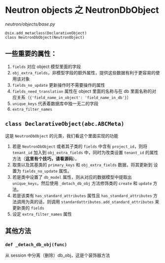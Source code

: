 # Neutron objects 之 NeutronDbObject

*neutron/objects/base.py*

```
@six.add_metaclass(DeclarativeObject)
class NeutronDbObject(NeutronObject)
```

## 一些重要的属性：

1. `fields` 对应 object 模型里面的字段
2. `obj_extra_fields`，非模型字段的额外属性，提供这些数据有利于更容易的使用该对象
3. `fields_no_update` 更新操作时不需要操作的属性
4. `fields_need_translation` 属性在 object 里面的名称与在 db 里面名称的对应关系（`{'field_name_in_object': 'field_name_in_db'}`）
5. `unique_keys` 代表着数据库中独一无二的字段
6. `extra_filter_names` 


## `class DeclarativeObject(abc.ABCMeta)`

这是 `NeutronDbObject` 的元类，我们看这个里面实现的功能

1. 若是 `NeutronDbObject` 或者其子类的 `fields` 中含有 `project_id`，则将 `tenant_id` 加入到 `obj_extra_fields` 中，同时为改类设置 `tenant_id` 的属性方法（**这里有个技巧，请看源码**）。
2. 取类以及其基类的 `primary_keys` 和 `obj_extra_fields` 数据，将其更新到 设置为 `fields_no_update` 属性。
3. 若是类中设置了 `db_model` 属性，则从对应的数据模型中提取出 `unique_keys`，然后使用 `_detach_db_obj` 方法修饰类的 `create` 和 `update` 方法。
4. 若是该类有 `has_standard_attributes` 属性且 `has_standard_attributes` 方法调用为真的话，则调用 `standardattributes.add_standard_attributes` 来更新类的 `fields`
5. 设定 `extra_filter_names` 属性

















## 其他方法

### `def _detach_db_obj(func)`

从 session 中分离（删除）db_obj，这是个装饰器方法













